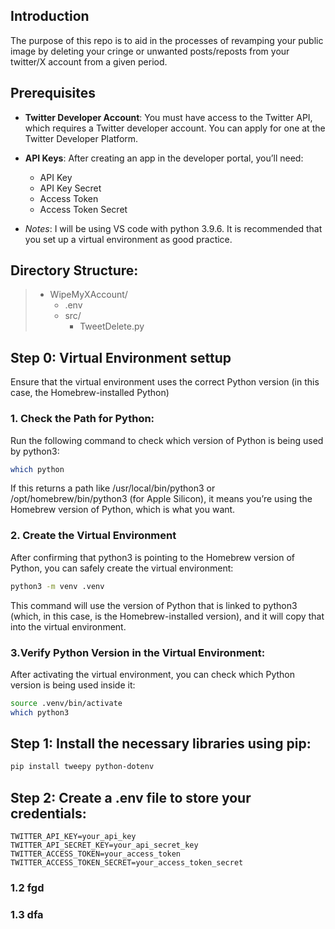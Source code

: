  ## Introduction

The purpose of this repo is to aid in the processes of revamping your public image by deleting your cringe or unwanted posts/reposts from your twitter/X account from a given period.

## Prerequisites

- **Twitter Developer Account**: You must have access to the Twitter API, which requires a Twitter developer account. You can apply for one at the Twitter Developer Platform.

- **API Keys**: After creating an app in the developer portal, you’ll need:
  	- API Key
  	- API Key Secret
  	- Access Token
	- Access Token Secret

- *Notes*: I will be using VS code with python 3.9.6. It is recommended that you set up a virtual environment as good practice.

## Directory Structure:

>- WipeMyXAccount/
>	- .env
>	- src/
>		- TweetDelete.py

## Step 0: Virtual Environment settup
Ensure that the virtual environment uses the correct Python version (in this case, the Homebrew-installed Python)

### 1. Check the Path for Python:
Run the following command to check which version of Python is being used by python3:
```bash
which python
```

If this returns a path like /usr/local/bin/python3 or /opt/homebrew/bin/python3 (for Apple Silicon), it means you’re using the Homebrew version of Python, which is what you want.

### 2. Create the Virtual Environment
After confirming that python3 is pointing to the Homebrew version of Python, you can safely create the virtual environment:
```bash
python3 -m venv .venv
```

This command will use the version of Python that is linked to python3 (which, in this case, is the Homebrew-installed version), and it will copy that into the virtual environment.

### 3.Verify Python Version in the Virtual Environment:
After activating the virtual environment, you can check which Python version is being used inside it:
```bash
source .venv/bin/activate
which python3
```

## Step 1: Install the necessary libraries using pip:
```bash
pip install tweepy python-dotenv
```


## Step 2: Create a .env file to store your credentials:
```
TWITTER_API_KEY=your_api_key
TWITTER_API_SECRET_KEY=your_api_secret_key
TWITTER_ACCESS_TOKEN=your_access_token
TWITTER_ACCESS_TOKEN_SECRET=your_access_token_secret
```

### 1.2 fgd

### 1.3 dfa

